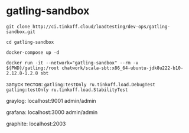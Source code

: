 # gatling-sandbox

`git clone http://ci.tinkoff.cloud/loadtesting/dev-ops/gatling-sandbox.git`

`cd gatling-sandbox`

`docker-compose up -d`

`docker run -it --network="gatling-sandbox" --rm -v ${PWD}/gatling:/root chatwork/scala-sbt:x86_64-ubuntu-jdk8u222-b10-2.12.8-1.2.8 sbt`

запуск тестов:
`gatling:testOnly ru.tinkoff.load.DebugTest`
`gatling:testOnly ru.tinkoff.load.StabilityTest`


graylog: localhost:9001
admin/admin

grafana: localhost:3000
admin/admin

graphite: localhost:2003